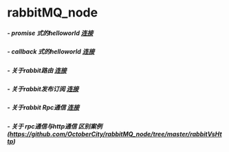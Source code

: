 # rabbitMQ_node

##### - promise 式的helloworld [连接](https://github.com/OctoberCity/rabbitMQ_node/tree/master/helloRabbitMq)
##### - callback 式的helloworld [连接](https://github.com/OctoberCity/rabbitMQ_node/tree/master/RMQVCallback)
##### - 关于rabbit路由 [连接](https://github.com/OctoberCity/rabbitMQ_node/tree/master/routerRabbit)
##### - 关于rabbit发布订阅 [连接](https://github.com/OctoberCity/rabbitMQ_node/tree/master/pubSubRabbit)
##### - 关于rabbit Rpc通信 [连接](https://github.com/OctoberCity/rabbitMQ_node/tree/master/rpcRabbit)
##### - 关于 rpc通信与http通信 区别案例(https://github.com/OctoberCity/rabbitMQ_node/tree/master/rabbitVsHttp)

